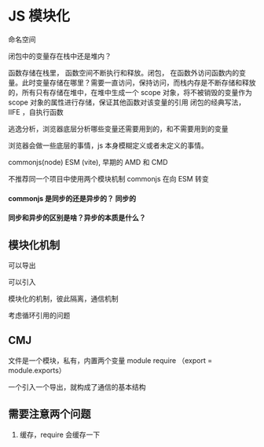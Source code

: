 # JS 模块化

命名空间

闭包中的变量存在栈中还是堆内？

函数存储在栈里， 函数空间不断执行和释放。闭包， 在函数外访问函数内的变量。此时变量存储在哪里？需要一直访问，保持访问，而栈内存是不断存储和释放的，所有只有存储在堆中，在堆中生成一个 scope 对象，将不被销毁的变量作为 scope 对象的属性进行存储，保证其他函数对该变量的引用
闭包的经典写法，IIFE ，自执行函数

逃逸分析，浏览器底层分析哪些变量还需要用到的，和不需要用到的变量

浏览器会做一些底层的事情，js 本身模糊定义或者未定义的事情。

commonjs(node) ESM (vite), 早期的 AMD 和 CMD

不推荐同一个项目中使用两个模块机制
commonjs 在向 ESM 转变

#### commonjs 是同步的还是异步的？ 同步的

#### 同步和异步的区别是啥？异步的本质是什么？

## 模块化机制

可以导出

可以引入

模块化的机制，彼此隔离，通信机制

考虑循环引用的问题

## CMJ

文件是一个模块，私有，内置两个变量 module require （export = module.exports）

一个引入一个导出，就构成了通信的基本结构

## 需要注意两个问题

1. 缓存，require 会缓存一下

```js
```
